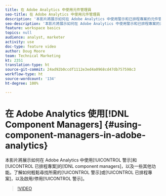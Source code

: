 ```yaml
---
title: 在 Adobe Analytics 中使用元件管理員
seo-title: 在 Adobe Analytics 中使用元件管理員
description: '本影片將展示如何在 Adobe Analytics 中使用警示和已排程專案的元件管理員，以及一些其他功能。了解如何輕鬆尋找所需的警示或已排程專案，以及啟用/停用警示。 '
seo-description: '本影片將展示如何在 Adobe Analytics 中使用警示和已排程專案的元件管理員，以及一些其他功能。了解如何輕鬆尋找所需的警示或已排程專案，以及啟用/停用警示。 '
feature: workspace basics
topics: null
audience: analyst, marketer
activity: use
doc-type: feature video
author: Doug Moore
team: Technical Marketing
kt: 2351
translation-type: ht
source-git-commit: 24ad92b0ccdf1112e3ed4a0968cd47db757598c3
workflow-type: ht
source-wordcount: '134'
ht-degree: 100%

---
```



# 在 Adobe Analytics 使用[!DNL Component Managers] {#using-component-managers-in-adobe-analytics}

本影片將展示如何在 Adobe Analytics 中使用[!UICONTROL 警示]和[!UICONTROL 已排程專案]的[!DNL component managers]，以及一些其他功能。了解如何輕鬆尋找所需的[!UICONTROL 警示]或[!UICONTROL 已排程專案]，以及啟用/停用[!UICONTROL 警示]。

>[!VIDEO](https://video.tv.adobe.com/v/24068/?quality=12)